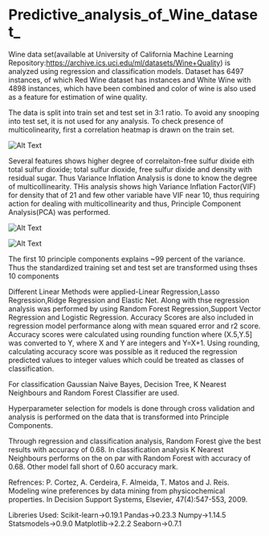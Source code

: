 # Predictive_analysis_of_Wine_dataset_

Wine data set(available at University of California Machine Learning Repository:https://archive.ics.uci.edu/ml/datasets/Wine+Quality) is analyzed using regression and classification models. Dataset has 6497 instances, of which Red Wine dataset has   instances and White Wine with 4898 instances, which have been combined and color of wine is also used as a feature for estimation of wine quality.

The data is split into train set and test set in 3:1 ratio. To avoid any snooping into test set, it is not used for any analysis. To check presence of multicolinearity, first a correlation heatmap is drawn on the train set.

![Alt Text](Wine_Characteristics_Correlation_Heatmap(Train_set).png?raw=true "Correlation Heatmap")


Several features shows higher degree of correlaiton-free sulfur dixide eith total sulfur dioxide; total sulfur dioxide, free sulfur dixide and density with residual sugar. Thus Variance Inflation Analysis is done to know the degree of multicollinearity. THis analysis shows high Variance Inflation Factor(VIF) for density that of 21 and few other variable have VIF near 10, thus requiring action for dealing with multicollinearity and thus, Principle Component Analysis(PCA) was performed.


![Alt Text](Variance_Inflation_Factor.png?raw=true "Checking Multicolinearity")


![Alt Text](PCA_Variance_Explained.png?raw=true "Variance explained by Principle Components")


The first 10 principle components explains ~99 percent of the variance. Thus the standardized training set and test set are transformed using thses 10 components

Different Linear Methods were applied-Linear Regression,Lasso Regression,Ridge Regression and Elastic Net. Along with thse regression analysis was performed by using Random Forest Regression,Support Vector Regression and Logistic Regression. Accuracy Scores are also included in regression model performance along with mean squared error and r2 score. Accuracy scores were calculated using rounding function where (X.5,Y.5] was converted to Y, where X and Y are integers and Y=X+1. Using rounding, calculating accuracy score was possible as it reduced the regression predicted values to integer values which could be treated as classes of classification.

For classification Gaussian Naive Bayes, Decision Tree, K Nearest Neighbours and Random Forest Classifier are used.

Hyperparameter selection for models is done through cross validation and analysis is performed on the data that is transformed into Principle Components.

Through regression and classification analysis, Random Forest give the best results with accuracy of 0.68. In classification analysis K Nearest Neighbours performs on the on par with Random Forest with accuracy of 0.68. Other model fall short of 0.60 accuracy mark.

Refrences:
P. Cortez, A. Cerdeira, F. Almeida, T. Matos and J. Reis. 
Modeling wine preferences by data mining from physicochemical properties. In Decision Support Systems, Elsevier, 47(4):547-553, 2009.

Libreries Used: 
Scikit-learn->0.19.1
Pandas->0.23.3
Numpy->1.14.5
Statsmodels->0.9.0
Matplotlib->2.2.2
Seaborn->0.7.1
